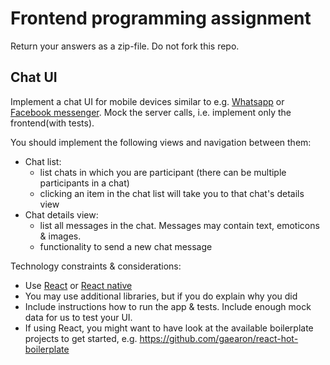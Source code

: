 # Frontend programming assignment

Return your answers as a zip-file. Do not fork this repo.

## Chat UI

Implement a chat UI for mobile devices similar to e.g. [Whatsapp](https://www.whatsapp.com/) or [Facebook messenger](https://www.messenger.com/).
Mock the server calls, i.e. implement only the frontend(with tests).

You should implement the following views and navigation between them:
- Chat list: 
  - list chats in which you are participant (there can be multiple participants in a chat)
  - clicking an item in the chat list will take you to that chat's details view
- Chat details view: 
  - list all messages in the chat. Messages may contain text, emoticons & images.
  - functionality to send a new chat message
  
Technology constraints & considerations:
- Use [React](https://facebook.github.io/react/) or [React native](https://github.com/facebook/react-native)
- You may use additional libraries, but if you do explain why you did
- Include instructions how to run the app & tests. Include enough mock data for us to test your UI.
- If using React, you might want to have look at the available boilerplate projects to get started, e.g. https://github.com/gaearon/react-hot-boilerplate
